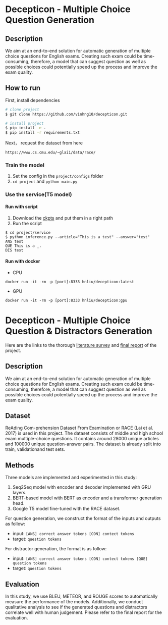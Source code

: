 # Decepticon - Multiple Choice Question Generation   
 
## Description   
We aim at an end-to-end solution for automatic generation of multiple choice questions for English exams. Creating such exam could be time-consuming, therefore, a model that can suggest question as well as possible choices could potentially speed up the process and improve the exam quality.

## How to run   
First, install dependencies   
```bash
# clone project   
$ git clone https://github.com/vinhng10/decepticon.git

# install project   
$ pip install -e .   
$ pip install -r requirements.txt
 ```   
Next， request the dataset from here
```
https://www.cs.cmu.edu/~glai1/data/race/
```
### Train the model
1. Set the config in the `project/configs` folder
2. `cd project` and `python main.py`

### Use the service(T5 model)

#### Run with script
1. Download the [ckpts](https://drive.google.com/drive/folders/1PQlVkPN3_MKZMvDVj81-u6j4fbozuyp8?usp=sharing) and put them in a right path
2. Run the script
```shell
$ cd project/service
$ python inference.py --article="This is a test" --answer="test"
ANS test
QUE This is a _.
DIS test
```

#### Run with docker
- CPU
```shell
docker run -it -rm -p [port]:8333 hnliu/decepticon:latest 
```
- GPU
```shell
docker run -it -rm -p [port]:8333 hnliu/decepticon:gpu
```

# Decepticon - Multiple Choice Question & Distractors Generation   
Here are the links to the thorough [literature survey](https://github.com/vinhng10/decepticon/blob/master/documents/NLP_Literature_Review_2021.pdf) and [final report](https://github.com/vinhng10/decepticon/blob/master/documents/NLP_Final_Report.pdf) of the project.

## Description   
We aim at an end-to-end solution for automatic generation of multiple choice questions for English exams. Creating such exam could be time-consuming, therefore, a model that can suggest question as well as possible choices could potentially speed up the process and improve the exam quality.

## Dataset
ReAding  Com-prehension Dataset From Examination or RACE (Lai et al. 2017) is used in this project. The dataset consists of middle  and  high  school  exam  multiple-choice  questions.  It  contains  around  28000  unique  articles  and 100000  unique  question-answer  pairs. The  dataset  is  already  split  into  train,  validationand  test  sets.

## Methods
Three models are implemented and experimented in this study: 
1. Seq2Seq model with encoder and decoder implemented with GRU layers.
2. BERT-based model with BERT as encoder and a transformer generation head.
3. Google T5 model fine-tuned with the RACE dataset.

For question generation, we construct the format of the inputs and outputs as follow:
- input: ```[ANS] correct answer tokens [CON] contect tokens```
- target: ```question tokens```

For distractor generation, the format is as follow:
- input: ```[ANS] correct answer tokens [CON] contect tokens [QUE] question tokens```
- target: ```question tokens```

## Evaluation
In this study, we use BLEU, METEOR, and ROUGE scores to automatically measure the performance of the models. Additionally, we conduct qualitative analysis to see if the generated questions and distractors correlate well with human judgement. Please refer to the final report for the evaluation.
